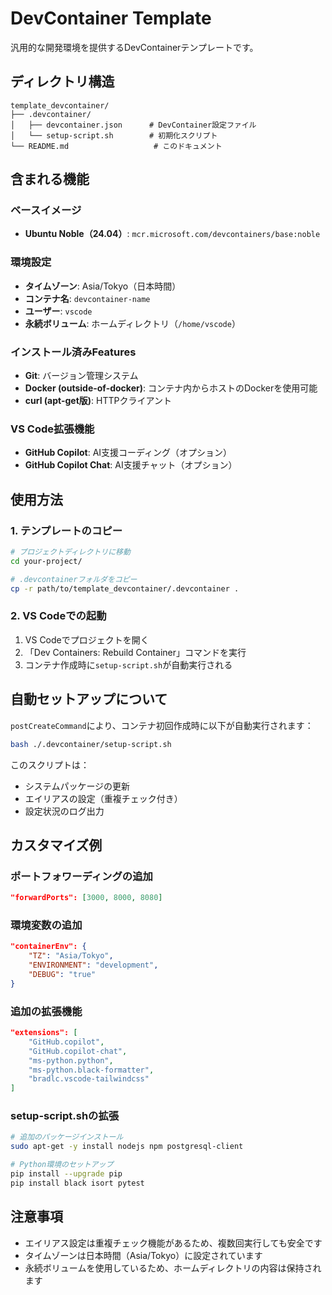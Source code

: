 # DevContainer Template

汎用的な開発環境を提供するDevContainerテンプレートです。

## ディレクトリ構造

```
template_devcontainer/
├── .devcontainer/
│   ├── devcontainer.json      # DevContainer設定ファイル
│   └── setup-script.sh        # 初期化スクリプト
└── README.md                   # このドキュメント
```

## 含まれる機能

### ベースイメージ
- **Ubuntu Noble（24.04）**: `mcr.microsoft.com/devcontainers/base:noble`

### 環境設定
- **タイムゾーン**: Asia/Tokyo（日本時間）
- **コンテナ名**: `devcontainer-name`
- **ユーザー**: `vscode`
- **永続ボリューム**: ホームディレクトリ（`/home/vscode`）

### インストール済みFeatures
- **Git**: バージョン管理システム
- **Docker (outside-of-docker)**: コンテナ内からホストのDockerを使用可能
- **curl (apt-get版)**: HTTPクライアント

### VS Code拡張機能
- **GitHub Copilot**: AI支援コーディング（オプション）
- **GitHub Copilot Chat**: AI支援チャット（オプション）

## 使用方法

### 1. テンプレートのコピー
```bash
# プロジェクトディレクトリに移動
cd your-project/

# .devcontainerフォルダをコピー
cp -r path/to/template_devcontainer/.devcontainer .
```

### 2. VS Codeでの起動
1. VS Codeでプロジェクトを開く
2. 「Dev Containers: Rebuild Container」コマンドを実行
3. コンテナ作成時に`setup-script.sh`が自動実行される

## 自動セットアップについて

`postCreateCommand`により、コンテナ初回作成時に以下が自動実行されます：
```bash
bash ./.devcontainer/setup-script.sh
```

このスクリプトは：
- システムパッケージの更新
- エイリアスの設定（重複チェック付き）
- 設定状況のログ出力

## カスタマイズ例

### ポートフォワーディングの追加
```json
"forwardPorts": [3000, 8000, 8080]
```

### 環境変数の追加
```json
"containerEnv": {
    "TZ": "Asia/Tokyo",
    "ENVIRONMENT": "development",
    "DEBUG": "true"
}
```

### 追加の拡張機能
```json
"extensions": [
    "GitHub.copilot",
    "GitHub.copilot-chat",
    "ms-python.python",
    "ms-python.black-formatter",
    "bradlc.vscode-tailwindcss"
]
```

### setup-script.shの拡張
```bash
# 追加のパッケージインストール
sudo apt-get -y install nodejs npm postgresql-client

# Python環境のセットアップ
pip install --upgrade pip
pip install black isort pytest
```

## 注意事項

- エイリアス設定は重複チェック機能があるため、複数回実行しても安全です
- タイムゾーンは日本時間（Asia/Tokyo）に設定されています
- 永続ボリュームを使用しているため、ホームディレクトリの内容は保持されます
